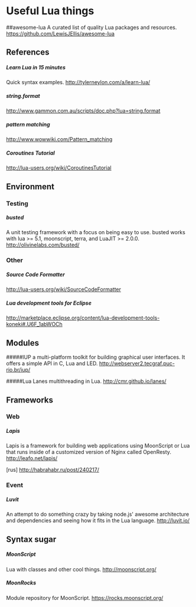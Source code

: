 ﻿# Useful Lua things


##awesome-lua
A curated list of quality Lua packages and resources.
https://github.com/LewisJEllis/awesome-lua


## References

##### Learn Lua in 15 minutes
Quick syntax examples. http://tylerneylon.com/a/learn-lua/

##### string.format
http://www.gammon.com.au/scripts/doc.php?lua=string.format

##### pattern matching
http://www.wowwiki.com/Pattern_matching

##### Coroutines Tutorial
http://lua-users.org/wiki/CoroutinesTutorial



## Environment


### Testing

##### busted
A unit testing framework with a focus on being easy to use. busted works with lua >= 5.1, moonscript, terra, and LuaJIT >= 2.0.0.
http://olivinelabs.com/busted/


### Other

##### Source Code Formatter
http://lua-users.org/wiki/SourceCodeFormatter

##### Lua development tools for Eclipse
http://marketplace.eclipse.org/content/lua-development-tools-koneki#.U6F_1abWOCh



## Modules

#####IUP
a multi-platform toolkit for building graphical user interfaces. It offers a simple API in C, Lua and LED.
http://webserver2.tecgraf.puc-rio.br/iup/

#####Lua Lanes
multithreading in Lua.
http://cmr.github.io/lanes/


## Frameworks


### Web

##### Lapis
Lapis is a framework for building web applications using MoonScript or Lua that runs inside of a customized version of Nginx called OpenResty.
http://leafo.net/lapis/

[rus] http://habrahabr.ru/post/240217/


### Event

##### Luvit
An attempt to do something crazy by taking node.js' awesome architecture and dependencies and seeing how it fits in the Lua language. 
http://luvit.io/



## Syntax sugar

##### MoonScript
Lua with classes and other cool things.
http://moonscript.org/
##### MoonRocks
Module repository for MoonScript.
https://rocks.moonscript.org/